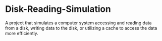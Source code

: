 # Disk-Reading-Simulation
A project that simulates a computer system accessing and reading data from a disk, writing data to the disk, or utilizing a cache to access the data more efficiently.
